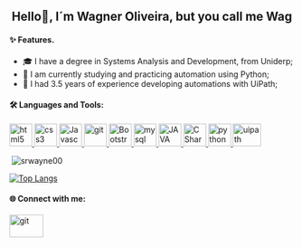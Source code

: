 <h2 align="center">Hello👋, I´m Wagner Oliveira, but you call me Wag</h2>

<h4 align="left">✨ Features.</h4>

- 🎓  I have a degree in Systems Analysis and Development, from Uniderp;
- 🔭 I am currently studying and practicing automation using Python;
- 🤝 I had 3.5 years of experience developing automations with UiPath;

<h4 align="left">🛠️ Languages and Tools:</h4>
<p align="left"> 
  <!--HTML5-->
  <a href="https://www.w3.org/html/" target="_blank"> 
      <img src="https://upload.wikimedia.org/wikipedia/commons/thumb/6/61/HTML5_logo_and_wordmark.svg/200px-HTML5_logo_and_wordmark.svg.png" alt="html5" width="40" height="40"/> 
  </a> 
  
  <!--CSS3-->
  <a href="https://www.w3schools.com/css/" target="_blank"> 
    <img src="https://upload.wikimedia.org/wikipedia/commons/thumb/d/d5/CSS3_logo_and_wordmark.svg/1200px-CSS3_logo_and_wordmark.svg.png" alt="css3" width="40" height="40"/> 
  </a> 
  
  <!--Javascript-->
  <a href="https://www.w3schools.com/js/" target="_blank"> 
    <img src="https://img.icons8.com/color/48/000000/javascript.png" alt="Javascript" width="40" height="40"/> 
  </a>  

  <!--Git-->
  <a href="https://git-scm.com/" target="_blank"> 
    <img src="https://www.vectorlogo.zone/logos/git-scm/git-scm-icon.svg" alt="git" width="40" height="40"/> 
  </a> 
  
  <!--Bootstrap-->
  <a href="https://getbootstrap.com/" target="_blank"> 
    <img src="https://upload.wikimedia.org/wikipedia/commons/thumb/b/b2/Bootstrap_logo.svg/220px-Bootstrap_logo.svg.png" alt="Bootstrap" width="40" height="40"/> 
  </a> 
   
  <!--MySql-->
  <a href="https://www.mysql.com/" target="_blank"> 
    <img src="https://www.logo.wine/a/logo/MySQL/MySQL-Logo.wine.svg" alt="mysql" width="40" height="40"/> 
  </a>
    
  <!--JAVA-->
  <a href="https://www.java.com/en/" target="_blank"> 
    <img src="https://www.orafaq.com/wiki/images/thumb/2/21/Java_logo.jpg/300px-Java_logo.jpg" alt="JAVA" width="40" height="40"/> 
  </a>           
  
  <!--C#-->
  <a href="https://docs.microsoft.com/pt-br/dotnet/csharp/" target="_blank"> 
    <img src="https://img.icons8.com/color/48/000000/c-plus-plus-logo.png" alt="C Sharp" width="40" height="40"/> 
  </a> 
  
  <!--Python-->
  <a href="https://python.org.br/" target="_blank"> 
    <img src="https://img.icons8.com/color/48/000000/python.png" alt="python" width="40" height="40"/> 
  </a>

  <!--RPA Uipath-->
  <a href="https://www.uipath.com/pt/" target="_blank"> 
    <img src="https://www.guru99.com/images/1/051818_1129_UiPathTutor5.png" alt="uipath" width="50" height="40"/> </a>  
  </p>

<p>&nbsp;<img align="justify" src="https://github-readme-stats.vercel.app/api?username=srwayne00&show_icons=true&locale=en" alt="srwayne00" /></p>

[![Top Langs](https://github-readme-stats.vercel.app/api/top-langs/?username=srwayne00&layout=compact)](https://github.com/anuraghazra/github-readme-stats)

<h4 align="left"> 🌐 Connect with me:</h4>

  <a href="https://www.linkedin.com/in/wagner-anastacio-oliveira/" target="_blank"> 
    <img src="https://upload.wikimedia.org/wikipedia/commons/thumb/a/aa/LinkedIn_2021.svg/200px-LinkedIn_2021.svg.png" alt="git" width="60" height="40"/> 
  </a> 


